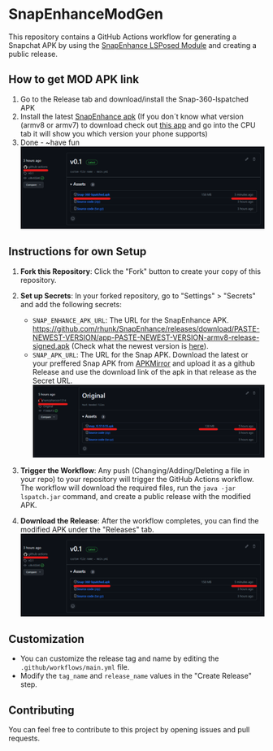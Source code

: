 # SnapEnhanceModGen

This repository contains a GitHub Actions workflow for generating a Snapchat APK by using the [SnapEnhance LSPosed Module](https://github.com/rhunk/SnapEnhance) and creating a public release.

## How to get MOD APK link
1. Go to the Release tab and download/install the Snap-360-lspatched APK
2. Install the latest [SnapEnhance apk](https://github.com/rhunk/SnapEnhance/releases/latest) (If you don´t know what version (armv8 or armv7) to download check out [this app](https://play.google.com/store/apps/details?id=com.abs.cpu_z_advance&hl=de&gl=US) and go into the CPU tab it will show you which version your phone supports)
3. Done - ~have fun
![MOD APK Image](REDME_IMG/modapk.png)   

## Instructions for own Setup

1. **Fork this Repository**: Click the "Fork" button to create your copy of this repository.

2. **Set up Secrets**: In your forked repository, go to "Settings" > "Secrets" and add the following secrets:

   - `SNAP_ENHANCE_APK_URL`: The URL for the SnapEnhance APK. https://github.com/rhunk/SnapEnhance/releases/download/PASTE-NEWEST-VERSION/app-PASTE-NEWEST-VERSION-armv8-release-signed.apk (Check what the newest version is [here](https://github.com/rhunk/SnapEnhance/releases/latest)).
   - `SNAP_APK_URL`: The URL for the Snap APK. Download the latest or your preffered Snap APK from [APKMirror](https://www.apkmirror.com/apk/snap-inc/snapchat/) and upload it as a github Release and use the download link of the apk in that release as the Secret URL.
     ![SNAP APK Image](REDME_IMG/snapapk.png)  

3. **Trigger the Workflow**: Any push (Changing/Adding/Deleting a file in your repo) to your repository will trigger the GitHub Actions workflow. The workflow will download the required files, run the `java -jar lspatch.jar` command, and create a public release with the modified APK.

4. **Download the Release**: After the workflow completes, you can find the modified APK under the "Releases" tab.
![MOD APK Image](REDME_IMG/modapk.png) 
## Customization

- You can customize the release tag and name by editing the `.github/workflows/main.yml` file.
- Modify the `tag_name` and `release_name` values in the "Create Release" step.

## Contributing

You can feel free to contribute to this project by opening issues and pull requests.

